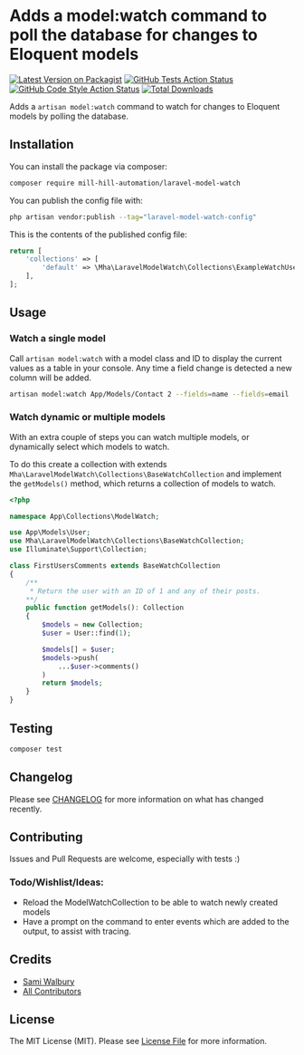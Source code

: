 # Adds a model:watch command to poll the database for changes to Eloquent models

[![Latest Version on Packagist](https://img.shields.io/packagist/v/mill-hill-automation/laravel-model-watch.svg?style=flat-square)](https://packagist.org/packages/mill-hill-automation/laravel-model-watch)
[![GitHub Tests Action Status](https://img.shields.io/github/workflow/status/mill-hill-automation/laravel-model-watch/run-tests?label=tests)](https://github.com/mill-hill-automation/laravel-model-watch/actions?query=workflow%3Arun-tests+branch%3Amain)
[![GitHub Code Style Action Status](https://img.shields.io/github/workflow/status/mill-hill-automation/laravel-model-watch/Fix%20PHP%20code%20style%20issues?label=code%20style)](https://github.com/mill-hill-automation/laravel-model-watch/actions?query=workflow%3A"Fix+PHP+code+style+issues"+branch%3Amain)
[![Total Downloads](https://img.shields.io/packagist/dt/mill-hill-automation/laravel-model-watch.svg?style=flat-square)](https://packagist.org/packages/mill-hill-automation/laravel-model-watch)

Adds a `artisan model:watch` command to watch for changes to Eloquent models by polling the database. 

## Installation

You can install the package via composer:

```bash
composer require mill-hill-automation/laravel-model-watch
```

You can publish the config file with:

```bash
php artisan vendor:publish --tag="laravel-model-watch-config"
```

This is the contents of the published config file:

```php
return [
    'collections' => [
        'default' => \Mha\LaravelModelWatch\Collections\ExampleWatchUsers::class,
    ],
];
```

## Usage
### Watch a single model
Call `artisan model:watch` with a model class and ID to display the current values as a table in your console. Any time a field change is detected a new column will be added.

```bash
artisan model:watch App/Models/Contact 2 --fields=name --fields=email
```

### Watch dynamic or multiple models
With an extra couple of steps you can watch multiple models, or dynamically select which models to watch.

To do this create a collection with extends `Mha\LaravelModelWatch\Collections\BaseWatchCollection` and implement the `getModels()` method, which returns a collection of models to watch.

```php
<?php

namespace App\Collections\ModelWatch;

use App\Models\User;
use Mha\LaravelModelWatch\Collections\BaseWatchCollection;
use Illuminate\Support\Collection;

class FirstUsersComments extends BaseWatchCollection
{
    /**
     * Return the user with an ID of 1 and any of their posts.
    **/
    public function getModels(): Collection
    {
        $models = new Collection;
        $user = User::find(1);

        $models[] = $user;
        $models->push(
            ...$user->comments()
        )
        return $models;
    }
}
```

## Testing

```bash
composer test
```

## Changelog

Please see [CHANGELOG](CHANGELOG.md) for more information on what has changed recently.

## Contributing

Issues and Pull Requests are welcome, especially with tests :)

### Todo/Wishlist/Ideas:

 - Reload the ModelWatchCollection to be able to watch newly created models
 - Have a prompt on the command to enter events which are added to the output, to assist with tracing.

## Credits

- [Sami Walbury](https://github.com/patabugen)
- [All Contributors](../../contributors)

## License

The MIT License (MIT). Please see [License File](LICENSE.md) for more information.
